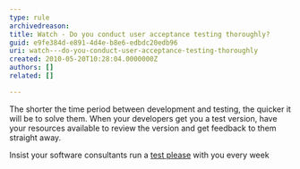 ```yaml
---
type: rule
archivedreason: 
title: Watch - Do you conduct user acceptance testing thoroughly?
guid: e9fe384d-e891-4d4e-b8e6-edbdc20edb96
uri: watch---do-you-conduct-user-acceptance-testing-thoroughly
created: 2010-05-20T10:28:04.0000000Z
authors: []
related: []

---
```




  <p>The shorter the time period between development and testing, the quicker it will be to solve them. When your developers get you a test version, have your resources available to review the version and get feedback to them straight away. </p>
<p>Insist your software consultants run a <a href="/Management/RulesToSuccessfulProjects/Pages/InternalTestPlease.aspx">test please</a> with you every week</p>

<br><excerpt class='endintro'></excerpt><br>



